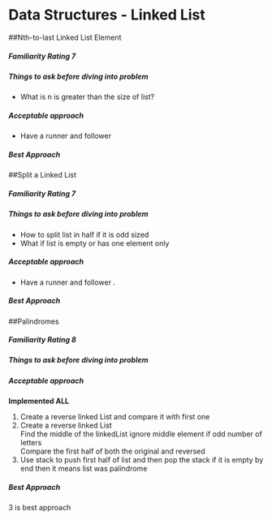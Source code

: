 # Data Structures - Linked List

##Nth-to-last Linked List Element
##### Familiarity Rating 7
##### Things to ask before diving into problem
* What is n is greater than the size of list?

##### Acceptable approach
* Have a runner and follower
##### Best Approach

##Split a Linked List
##### Familiarity Rating 7
##### Things to ask before diving into problem
* How to split list in half if it is odd sized
* What if list is empty or has one element only

##### Acceptable approach
*  Have a runner and follower . 
##### Best Approach


##Palindromes
##### Familiarity Rating 8
##### Things to ask before diving into problem

##### Acceptable approach
<b>Implemented ALL </b>
1) Create a reverse linked List and compare it with first one
2) Create a reverse linked List<br>
Find the middle of the linkedList ignore middle element if odd number of letters<br>
Compare the first half of both the original and reversed
3) Use stack to push first half of list and then pop the stack if it is empty by end
then it means list was palindrome

##### Best Approach
 3 is best approach 